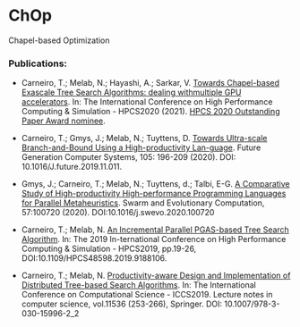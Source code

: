 # ChOp
Chapel-based Optimization 


### Publications:
- Carneiro, T.; Melab, N.; Hayashi, A.; Sarkar, V. [Towards Chapel-based Exascale Tree Search Algorithms: dealing withmultiple GPU accelerators](https://hal.archives-ouvertes.fr/hal-03149394/document). In: The International Conference on High Performance Computing & Simulation - HPCS2020 (2021). [HPCS 2020 Outstanding Paper Award nominee](http://hpcs2020.cisedu.info/2-conference/outstanding-paper-poster-awards).
 
- Carneiro, T.; Gmys, J.; Melab, N.; Tuyttens, D. [Towards Ultra-scale Branch-and-Bound Using a High-productivity Lan-guage](https://doi.org/10.1016/J.future.2019.11.011). Future Generation Computer Systems, 105: 196-209 (2020). DOI: 10.1016/J.future.2019.11.011.

- Gmys, J.; Carneiro, T.; Melab, N.; Tuyttens, d.; Talbi, E-G. [A Comparative Study of High-productivity High-performance Programming Languages for Parallel Metaheuristics](https://doi.org/10.1016/j.swevo.2020.100720). Swarm and Evolutionary Computation, 57:100720 (2020). DOI:10.1016/j.swevo.2020.100720

- Carneiro, T.;   Melab,   N.  [An  Incremental  Parallel  PGAS-based  Tree  Search  Algorithm](https://ieeexplore.ieee.org/document/9188106). In:    The  2019  In-ternational   Conference   on   High   Performance   Computing   &   Simulation   -   HPCS2019,   pp.19-26,   DOI:10.1109/HPCS48598.2019.9188106.

- Carneiro, T.; Melab, N. [Productivity-aware Design and Implementation of Distributed Tree-based Search Algorithms](https://link.Springer.com/chapter/10.1007/978-3-030-22734-0_19). In:  The International Conference on Computational Science - ICCS2019.  Lecture notes in computer science, vol.11536 (253-266), Springer. DOI: 10.1007/978-3-030-15996-2_2
